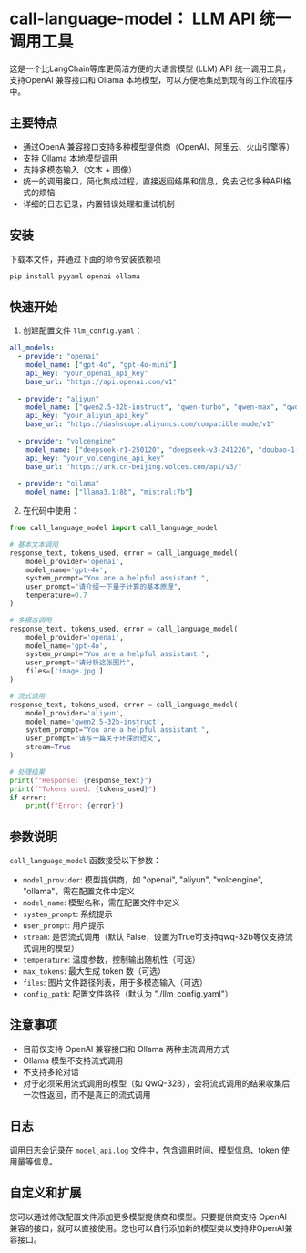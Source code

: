 # call-language-model： LLM API 统一调用工具

这是一个比LangChain等库更简洁方便的大语言模型 (LLM) API 统一调用工具，支持OpenAI 兼容接口和 Ollama 本地模型，可以方便地集成到现有的工作流程序中。

## 主要特点

- 通过OpenAI兼容接口支持多种模型提供商（OpenAI、阿里云、火山引擎等）
- 支持 Ollama 本地模型调用
- 支持多模态输入（文本 + 图像）
- 统一的调用接口，简化集成过程，直接返回结果和信息，免去记忆多种API格式的烦恼
- 详细的日志记录，内置错误处理和重试机制

## 安装
下载本文件，并通过下面的命令安装依赖项
```bash
pip install pyyaml openai ollama
```

## 快速开始

1. 创建配置文件 `llm_config.yaml`：

```yaml
all_models:
  - provider: "openai"
    model_name: ["gpt-4o", "gpt-4o-mini"]
    api_key: "your_openai_api_key"
    base_url: "https://api.openai.com/v1"
  
  - provider: "aliyun"
    model_name: ["qwen2.5-32b-instruct", "qwen-turbo", "qwen-max", "qwq-32b"]
    api_key: "your_aliyun_api_key"
    base_url: "https://dashscope.aliyuncs.com/compatible-mode/v1"
  
  - provider: "volcengine"
    model_name: ["deepseek-r1-250120", "deepseek-v3-241226", "doubao-1-5-pro-256k-250115"]
    api_key: "your_volcengine_api_key"
    base_url: "https://ark.cn-beijing.volces.com/api/v3/"
  
  - provider: "ollama"
    model_name: ["llama3.1:8b", "mistral:7b"]
```

2. 在代码中使用：

```python
from call_language_model import call_language_model

# 基本文本调用
response_text, tokens_used, error = call_language_model(
    model_provider='openai',
    model_name='gpt-4o',
    system_prompt="You are a helpful assistant.",
    user_prompt="请介绍一下量子计算的基本原理",
    temperature=0.7
)

# 多模态调用
response_text, tokens_used, error = call_language_model(
    model_provider='openai',
    model_name='gpt-4o',
    system_prompt="You are a helpful assistant.",
    user_prompt="请分析这张图片",
    files=['image.jpg']
)

# 流式调用
response_text, tokens_used, error = call_language_model(
    model_provider='aliyun',
    model_name='qwen2.5-32b-instruct',
    system_prompt="You are a helpful assistant.",
    user_prompt="请写一篇关于环保的短文",
    stream=True
)

# 处理结果
print(f"Response: {response_text}")
print(f"Tokens used: {tokens_used}")
if error:
    print(f"Error: {error}")
```

## 参数说明

`call_language_model` 函数接受以下参数：

- `model_provider`: 模型提供商，如 "openai", "aliyun", "volcengine", "ollama"，需在配置文件中定义
- `model_name`: 模型名称，需在配置文件中定义
- `system_prompt`: 系统提示
- `user_prompt`: 用户提示
- `stream`: 是否流式调用（默认 False，设置为True可支持qwq-32b等仅支持流式调用的模型）
- `temperature`: 温度参数，控制输出随机性（可选）
- `max_tokens`: 最大生成 token 数（可选）
- `files`: 图片文件路径列表，用于多模态输入（可选）
- `config_path`: 配置文件路径（默认为 "./llm_config.yaml"）

## 注意事项

- 目前仅支持 OpenAI 兼容接口和 Ollama 两种主流调用方式
- Ollama 模型不支持流式调用
- 不支持多轮对话
- 对于必须采用流式调用的模型（如 QwQ-32B），会将流式调用的结果收集后一次性返回，而不是真正的流式调用

## 日志

调用日志会记录在 `model_api.log` 文件中，包含调用时间、模型信息、token 使用量等信息。

## 自定义和扩展

您可以通过修改配置文件添加更多模型提供商和模型。只要提供商支持 OpenAI 兼容的接口，就可以直接使用。您也可以自行添加新的模型类以支持非OpenAI兼容接口。
